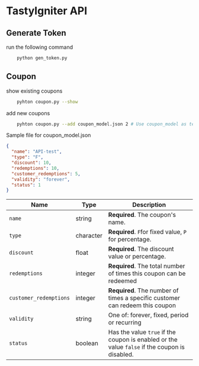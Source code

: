 # TastyIgniter API

## Generate Token

run the following command

```bash
    python gen_token.py
```

## Coupon

show existing coupons

```bash
    pyhton coupon.py --show
```

add new coupons

```bash
    pyhton coupon.py --add coupon_model.json 2 # Use coupon_model as template to generate 2 coupon clones
```

Sample file for coupon_model.json

```json
{
  "name": "API-test",
  "type": "F",
  "discount": 10,
  "redemptions": 10,
  "customer_redemptions": 5,
  "validity": "forever",
  "status": 1
}
```

| Name                   | Type      | Description                                                                                   |
| ---------------------- | --------- | --------------------------------------------------------------------------------------------- |
| `name`                 | string    | **Required**. The coupon's name.                                                              |
| `type`                 | character | **Required**. `F`for fixed value, `P` for percentage.                                         |
| `discount`             | float     | **Required**. The discount value or percentage.                                               |
| `redemptions`          | integer   | **Required**. The total number of times this coupon can be redeemed                           |
| `customer_redemptions` | integer   | **Required**. The number of times a specific customer can redeem this coupon                  |
| `validity`             | string    | One of: forever, fixed, period or recurring                                                   |
| `status`               | boolean   | Has the value `true` if the coupon is enabled or the value `false` if the coupon is disabled. |
